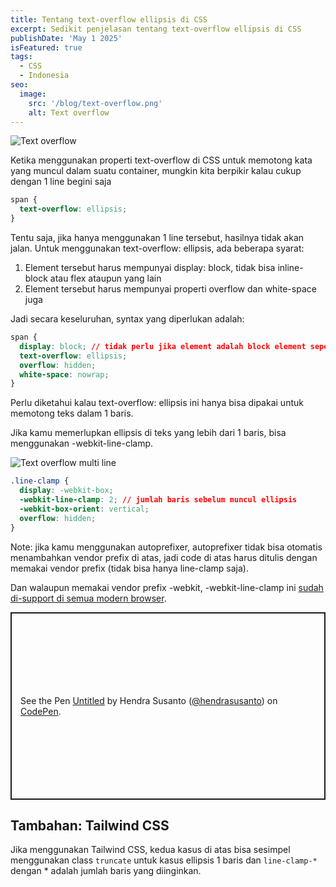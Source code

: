 ```yaml
---
title: Tentang text-overflow ellipsis di CSS
excerpt: Sedikit penjelasan tentang text-overflow ellipsis di CSS
publishDate: 'May 1 2025'
isFeatured: true
tags:
  - CSS
  - Indonesia
seo:
  image:
    src: '/blog/text-overflow.png'
    alt: Text overflow
---
```


![Text overflow](/blog/text-overflow.png)

Ketika menggunakan properti text-overflow di CSS untuk memotong kata yang muncul dalam suatu container, mungkin kita berpikir kalau cukup dengan 1 line begini saja

```css
span {
  text-overflow: ellipsis;
}
```

Tentu saja, jika hanya menggunakan 1 line tersebut, hasilnya tidak akan jalan. Untuk menggunakan text-overflow: ellipsis, ada beberapa syarat:

1. Element tersebut harus mempunyai display: block, tidak bisa inline-block atau flex ataupun yang lain
2. Element tersebut harus mempunyai properti overflow dan white-space juga

Jadi secara keseluruhan, syntax yang diperlukan adalah:

```css
span {
  display: block; // tidak perlu jika element adalah block element seperti div atau p
  text-overflow: ellipsis;
  overflow: hidden;
  white-space: nowrap;
}
```

Perlu diketahui kalau text-overflow: ellipsis ini hanya bisa dipakai untuk memotong teks dalam 1 baris.

Jika kamu memerlupkan ellipsis di teks yang lebih dari 1 baris, bisa menggunakan -webkit-line-clamp.

![Text overflow multi line](/blog/text-overflow-multi-line.png)

```css
.line-clamp {
  display: -webkit-box;
  -webkit-line-clamp: 2; // jumlah baris sebelum muncul ellipsis
  -webkit-box-orient: vertical;
  overflow: hidden;
}
```

Note: jika kamu menggunakan autoprefixer, autoprefixer tidak bisa otomatis menambahkan vendor prefix di atas, jadi code di atas harus ditulis dengan memakai vendor prefix (tidak bisa hanya line-clamp saja).

Dan walaupun memakai vendor prefix -webkit, -webkit-line-clamp ini [sudah di-support di semua modern browser](https://caniuse.com/?search=line-clamp).

<p class="codepen" data-height="350" data-default-tab="result" data-slug-hash="LYqZQev" data-pen-title="Untitled" data-preview="true" data-user="hendrasusanto" style="height: 300px; box-sizing: border-box; display: flex; align-items: center; justify-content: center; border: 2px solid; margin: 1em 0; padding: 1em;">
  <span>See the Pen <a href="https://codepen.io/hendrasusanto/pen/LYqZQev">
  Untitled</a> by Hendra Susanto (<a href="https://codepen.io/hendrasusanto">@hendrasusanto</a>)
  on <a href="https://codepen.io">CodePen</a>.</span>
</p>
<script async src="https://public.codepenassets.com/embed/index.js"></script>

## Tambahan: Tailwind CSS

Jika menggunakan Tailwind CSS, kedua kasus di atas bisa sesimpel menggunakan class `truncate` untuk kasus ellipsis 1 baris dan `line-clamp-*` dengan \* adalah jumlah baris yang diinginkan.
